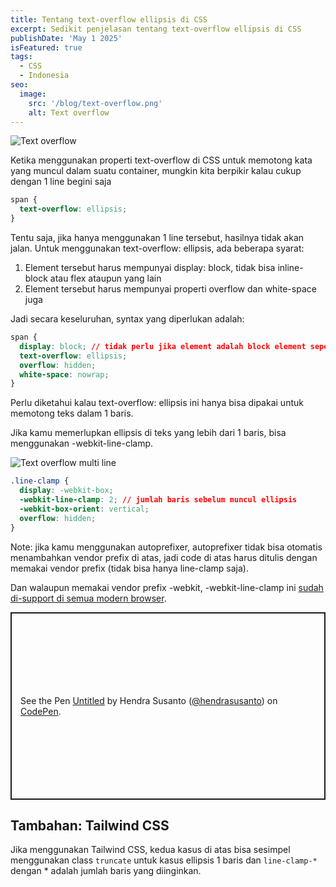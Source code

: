 ```yaml
---
title: Tentang text-overflow ellipsis di CSS
excerpt: Sedikit penjelasan tentang text-overflow ellipsis di CSS
publishDate: 'May 1 2025'
isFeatured: true
tags:
  - CSS
  - Indonesia
seo:
  image:
    src: '/blog/text-overflow.png'
    alt: Text overflow
---
```


![Text overflow](/blog/text-overflow.png)

Ketika menggunakan properti text-overflow di CSS untuk memotong kata yang muncul dalam suatu container, mungkin kita berpikir kalau cukup dengan 1 line begini saja

```css
span {
  text-overflow: ellipsis;
}
```

Tentu saja, jika hanya menggunakan 1 line tersebut, hasilnya tidak akan jalan. Untuk menggunakan text-overflow: ellipsis, ada beberapa syarat:

1. Element tersebut harus mempunyai display: block, tidak bisa inline-block atau flex ataupun yang lain
2. Element tersebut harus mempunyai properti overflow dan white-space juga

Jadi secara keseluruhan, syntax yang diperlukan adalah:

```css
span {
  display: block; // tidak perlu jika element adalah block element seperti div atau p
  text-overflow: ellipsis;
  overflow: hidden;
  white-space: nowrap;
}
```

Perlu diketahui kalau text-overflow: ellipsis ini hanya bisa dipakai untuk memotong teks dalam 1 baris.

Jika kamu memerlupkan ellipsis di teks yang lebih dari 1 baris, bisa menggunakan -webkit-line-clamp.

![Text overflow multi line](/blog/text-overflow-multi-line.png)

```css
.line-clamp {
  display: -webkit-box;
  -webkit-line-clamp: 2; // jumlah baris sebelum muncul ellipsis
  -webkit-box-orient: vertical;
  overflow: hidden;
}
```

Note: jika kamu menggunakan autoprefixer, autoprefixer tidak bisa otomatis menambahkan vendor prefix di atas, jadi code di atas harus ditulis dengan memakai vendor prefix (tidak bisa hanya line-clamp saja).

Dan walaupun memakai vendor prefix -webkit, -webkit-line-clamp ini [sudah di-support di semua modern browser](https://caniuse.com/?search=line-clamp).

<p class="codepen" data-height="350" data-default-tab="result" data-slug-hash="LYqZQev" data-pen-title="Untitled" data-preview="true" data-user="hendrasusanto" style="height: 300px; box-sizing: border-box; display: flex; align-items: center; justify-content: center; border: 2px solid; margin: 1em 0; padding: 1em;">
  <span>See the Pen <a href="https://codepen.io/hendrasusanto/pen/LYqZQev">
  Untitled</a> by Hendra Susanto (<a href="https://codepen.io/hendrasusanto">@hendrasusanto</a>)
  on <a href="https://codepen.io">CodePen</a>.</span>
</p>
<script async src="https://public.codepenassets.com/embed/index.js"></script>

## Tambahan: Tailwind CSS

Jika menggunakan Tailwind CSS, kedua kasus di atas bisa sesimpel menggunakan class `truncate` untuk kasus ellipsis 1 baris dan `line-clamp-*` dengan \* adalah jumlah baris yang diinginkan.
